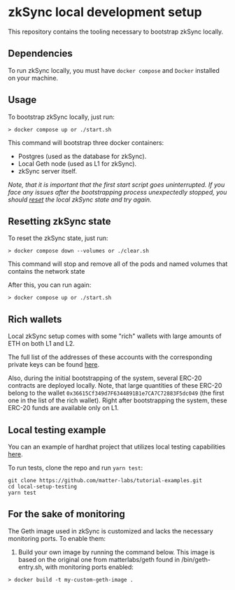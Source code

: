 <!-- Use the "Markdown Preview" for better readability -->
# zkSync local development setup

This repository contains the tooling necessary to bootstrap zkSync locally.

## Dependencies

To run zkSync locally, you must have `docker compose` and `Docker` installed on your machine. 

## Usage

To bootstrap zkSync locally, just run:

```
> docker compose up or ./start.sh
```

This command will bootstrap three docker containers:
- Postgres (used as the database for zkSync).
- Local Geth node (used as L1 for zkSync).
- zkSync server itself.

*Note, that it is important that the first start script goes uninterrupted. If you face any issues after the bootstrapping process unexpectedly stopped, you should [reset](#resetting-zksync-state) the local zkSync state and try again.* 

## Resetting zkSync state

To reset the zkSync state, just run:

```
> docker compose down --volumes or ./clear.sh
```

This command will stop and remove all of the pods and named volumes that contains the network state

After this, you can run again:

```
> docker compose up or ./start.sh
```

## Rich wallets

Local zkSync setup comes with some "rich" wallets with large amounts of ETH on both L1 and L2.

The full list of the addresses of these accounts with the corresponding private keys can be found [here](./rich-wallets.json).

Also, during the initial bootstrapping of the system, several ERC-20 contracts are deployed locally. Note, that large quantities of these ERC-20 belong to the wallet `0x36615Cf349d7F6344891B1e7CA7C72883F5dc049` (the first one in the list of the rich wallet). Right after bootstrapping the system, these ERC-20 funds are available only on L1.

## Local testing example

You can an example of hardhat project that utilizes local testing capabilities [here](https://github.com/matter-labs/tutorial-examples/tree/main/local-setup-testing).

To run tests, clone the repo and run `yarn test`:

```
git clone https://github.com/matter-labs/tutorial-examples.git
cd local-setup-testing
yarn test
```
## For the sake of monitoring
The Geth image used in zkSync is customized and lacks the necessary monitoring ports. To enable them:
1. Build your own image by running the command below. This image is based on the original one from matterlabs/geth found in /bin/geth-entry.sh, with monitoring ports enabled:
```
> docker build -t my-custom-geth-image .
```


